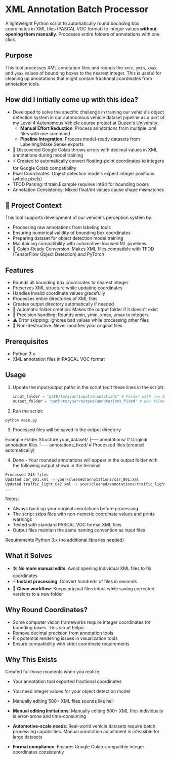 # XML Annotation Batch Processor

A lightweight Python script to automatically round bounding box coordinates in XML files (PASCAL VOC format) to integer values **without opening them manually**. Processes entire folders of annotations with one click.

## Purpose

This tool processes XML annotation files and rounds the `xmin`, `ymin`, `xmax`, and `ymax` values of bounding boxes to the nearest integer. This is useful for cleaning up annotations that might contain fractional coordinates from annotation tools.


## How did I initially come up with this idea?
- Developed to solve the specific challenge in training our vehicle's object detection system in our autonomous vehicle dataset pipeline as a part of my Level 4 Autonomous Vehicle course project at Queen's University:
  - **Manual Effort Reduction**: Process annotations from multiple .xml files with one command
  - **Pipeline Integration**: Process model-ready datasets from LabelImg/Make Sense exports
- 🚫 Discovered Google Colab throws errors with decimal values in XML annotations during model training  
- ⚡ Created to automatically convert floating-point coordinates to integers for Google Colab compatibility
- Pixel Coordinates: Object detection models expect integer positions (whole pixels)
- TFOD Parsing: tf.train.Example requires int64 for bounding boxes
- Annotation Consistency: Mixed float/int values cause shape mismatches


## 🚗 Project Context
This tool supports development of our vehicle's perception system by:
- Processing raw annotations from labeling tools
- Ensuring numerical validity of bounding box coordinates
- Preparing dataset for object detection model training
- Maintaining compatibility with automotive-focused ML pipelines
- 🔧 Colab-Ready Conversion: Makes XML files compatible with TFOD (TensorFlow Object Detection) and PyTorch


## Features
- Rounds all bounding box coordinates to nearest integer
- Preserves XML structure while updating coordinates
- Handles invalid coordinate values gracefully
- Processes entire directories of XML files
- Creates output directory automatically if needed
- 🔄 Automatic folder creation: Makes the output folder if it doesn't exist
- 🎯 Precision handling: Rounds xmin, ymin, xmax, ymax to integers
- ⚠️ Error skipping: Ignores bad values while processing other files
- 🧹 Non-destructive: Never modifies your original files

## Prerequisites

- Python 3.x
- XML annotation files in PASCAL VOC format

## Usage

1. Update the input/output paths in the script (edit these lines in the script):
   ```python
   input_folder = "path/to/your/input/annotations" # Folder with raw XMLs
   output_folder = "path/to/your/output/annotations_fixed" # New folder for corrected files
   ```

2. Run the script:
  ```bash
  python main.py
  ```

3. Processed files will be saved in the output directory

Example Folder Structure
your_dataset/
├── annotations/          # Original annotation files
└── annotations_fixed/    # Processed files (created automatically)

4. Done - Your rounded annotations will appear in the output folder with the following output shown in the terminal:
```bash
Processed 248 files
Updated car_001.xml -> your/cleaned/annotations/car_001.xml
Updated traffic_light_042.xml -> your/cleaned/annotations/traffic_light_042.xml
...
```

Notes:
- Always back up your original annotations before processing
- The script skips files with non-numeric coordinate values and prints warnings
- Tested with standard PASCAL VOC format XML files
- Output files maintain the same naming convention as input files

Requirements
Python 3.x (no additional libraries needed)

## What It Solves
- 🛠️ **No more manual edits**: Avoid opening individual XML files to fix coordinates
- ⚡ **Instant processing**: Convert hundreds of files in seconds
- 📂 **Clean workflow**: Keeps original files intact while saving corrected versions to a new folder


## Why Round Coordinates?
- Some computer vision frameworks require integer coordinates for bounding boxes. This script helps:
- Remove decimal precision from annotation tools
- Fix potential rendering issues in visualization tools
- Ensure compatibility with strict coordinate requirements

## Why This Exists
Created for those moments when you realize:

- Your annotation tool exported fractional coordinates
- You need integer values for your object detection model
- Manually editing 500+ XML files sounds like hell

- **Manual editing limitations**: Manually editing 500+ XML files individually is error-prone and time-consuming  
- **Automotive-scale needs**: Real-world vehicle datasets require batch processing capabilities. Manual annotation adjustment is infeasible for large datasets  
- **Format compliance**: Ensures Google Colab-compatible integer coordinates consistently  


